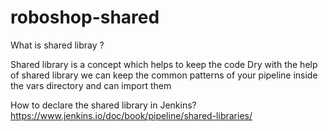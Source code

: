# roboshop-shared

What is shared libray ?

Shared library is a concept which helps to keep the code Dry
with the help of shared library we can keep the common patterns of your pipeline inside the vars directory and can import them

How to declare the shared library in Jenkins?
https://www.jenkins.io/doc/book/pipeline/shared-libraries/ 